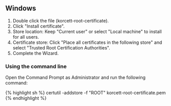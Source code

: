 ## Windows

1. Double click the file (korcett-root-certificate).
2. Click "Install certificate".
3. Store location: Keep "Current user" or select "Local machine" to install for all users.
4. Certificate store: Click "Place all certificates in the following store" and select "Trusted Root Certification Authorities".
5. Complete the Wizard.

### Using the command line

Open the Command Prompt as Administrator and run the following command:

{% highlight sh %}
certutil -addstore -f "ROOT" korcett-root-certificate.pem
{% endhighlight %}
